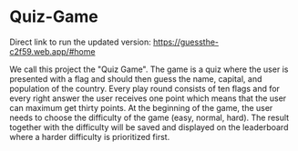 # Quiz-Game

Direct link to run the updated version: https://guessthe-c2f59.web.app/#home 

We call this project the "Quiz Game". The game is a quiz where the user is presented with a flag and should then guess the name, capital, and population of the country. Every play round consists of ten flags and for every right answer the user receives one point which means that the user can maximum get thirty points. At the beginning of the game, the user needs to choose the difficulty of the game (easy, normal, hard). The result together with the difficulty will be saved and displayed on the leaderboard where a harder difficulty is prioritized first.

